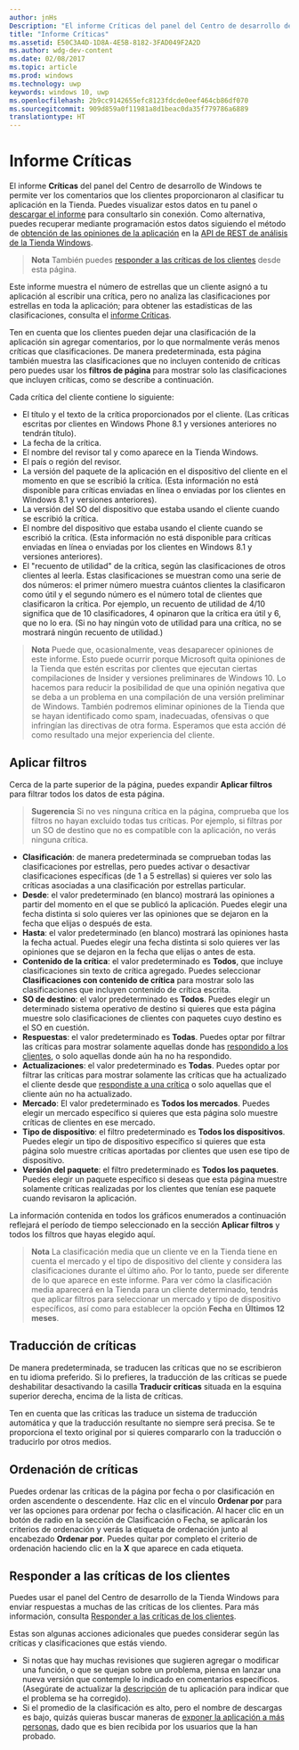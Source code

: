```yaml
---
author: jnHs
Description: "El informe Críticas del panel del Centro de desarrollo de Windows te permite ver los comentarios que los clientes proporcionaron al clasificar tu aplicación en la Tienda."
title: "Informe Críticas"
ms.assetid: E50C3A4D-1D8A-4E5B-8182-3FAD049F2A2D
ms.author: wdg-dev-content
ms.date: 02/08/2017
ms.topic: article
ms.prod: windows
ms.technology: uwp
keywords: windows 10, uwp
ms.openlocfilehash: 2b9cc9142655efc8123fdcde0eef464cb86df070
ms.sourcegitcommit: 909d859a0f11981a8d1beac0da35f779786a6889
translationtype: HT
---
```

# <a name="reviews-report"></a>Informe Críticas


El informe **Críticas** del panel del Centro de desarrollo de Windows te permite ver los comentarios que los clientes proporcionaron al clasificar tu aplicación en la Tienda. Puedes visualizar estos datos en tu panel o [descargar el informe](download-analytic-reports.md) para consultarlo sin conexión. Como alternativa, puedes recuperar mediante programación estos datos siguiendo el método de [obtención de las opiniones de la aplicación](../monetize/get-app-reviews.md) en la [API de REST de análisis de la Tienda Windows](../monetize/access-analytics-data-using-windows-store-services.md).

> **Nota** También puedes [responder a las críticas de los clientes](respond-to-customer-reviews.md) desde esta página.

Este informe muestra el número de estrellas que un cliente asignó a tu aplicación al escribir una crítica, pero no analiza las clasificaciones por estrellas en toda la aplicación; para obtener las estadísticas de las clasificaciones, consulta el [informe Críticas](ratings-report.md).

Ten en cuenta que los clientes pueden dejar una clasificación de la aplicación sin agregar comentarios, por lo que normalmente verás menos críticas que clasificaciones. De manera predeterminada, esta página también muestra las clasificaciones que no incluyen contenido de críticas pero puedes usar los **filtros de página** para mostrar solo las clasificaciones que incluyen críticas, como se describe a continuación.

Cada crítica del cliente contiene lo siguiente:

-   El título y el texto de la crítica proporcionados por el cliente. (Las críticas escritas por clientes en Windows Phone 8.1 y versiones anteriores no tendrán título).
-   La fecha de la crítica.
-   El nombre del revisor tal y como aparece en la Tienda Windows.
-   El país o región del revisor.
-   La versión del paquete de la aplicación en el dispositivo del cliente en el momento en que se escribió la crítica. (Esta información no está disponible para críticas enviadas en línea o enviadas por los clientes en Windows 8.1 y versiones anteriores).
-   La versión del SO del dispositivo que estaba usando el cliente cuando se escribió la crítica.
-   El nombre del dispositivo que estaba usando el cliente cuando se escribió la crítica. (Esta información no está disponible para críticas enviadas en línea o enviadas por los clientes en Windows 8.1 y versiones anteriores).
-   El "recuento de utilidad" de la crítica, según las clasificaciones de otros clientes al leerla. Estas clasificaciones se muestran como una serie de dos números: el primer número muestra cuántos clientes la clasificaron como útil y el segundo número es el número total de clientes que clasificaron la crítica. Por ejemplo, un recuento de utilidad de 4/10 significa que de 10 clasificadores, 4 opinaron que la crítica era útil y 6, que no lo era. (Si no hay ningún voto de utilidad para una crítica, no se mostrará ningún recuento de utilidad.)

> **Nota** Puede que, ocasionalmente, veas desaparecer opiniones de este informe. Esto puede ocurrir porque Microsoft quita opiniones de la Tienda que estén escritas por clientes que ejecutan ciertas compilaciones de Insider y versiones preliminares de Windows 10. Lo hacemos para reducir la posibilidad de que una opinión negativa que se deba a un problema en una compilación de una versión preliminar de Windows. También podremos eliminar opiniones de la Tienda que se hayan identificado como spam, inadecuadas, ofensivas o que infringían las directivas de otra forma. Esperamos que esta acción dé como resultado una mejor experiencia del cliente.

## <a name="apply-filters"></a>Aplicar filtros


Cerca de la parte superior de la página, puedes expandir **Aplicar filtros** para filtrar todos los datos de esta página.

>**Sugerencia** Si no ves ninguna crítica en la página, comprueba que los filtros no hayan excluido todas tus críticas. Por ejemplo, si filtras por un SO de destino que no es compatible con la aplicación, no verás ninguna crítica.

-   **Clasificación**: de manera predeterminada se comprueban todas las clasificaciones por estrellas, pero puedes activar o desactivar clasificaciones específicas (de 1 a 5 estrellas) si quieres ver solo las críticas asociadas a una clasificación por estrellas particular.
-   **Desde**: el valor predeterminado (en blanco) mostrará las opiniones a partir del momento en el que se publicó la aplicación. Puedes elegir una fecha distinta si solo quieres ver las opiniones que se dejaron en la fecha que elijas o después de esta.
-   **Hasta**: el valor predeterminado (en blanco) mostrará las opiniones hasta la fecha actual. Puedes elegir una fecha distinta si solo quieres ver las opiniones que se dejaron en la fecha que elijas o antes de esta.
-   **Contenido de la crítica**: el valor predeterminado es **Todos**, que incluye clasificaciones sin texto de crítica agregado. Puedes seleccionar **Clasificaciones con contenido de crítica** para mostrar solo las clasificaciones que incluyen contenido de crítica escrita.
-   **SO de destino**: el valor predeterminado es **Todos**. Puedes elegir un determinado sistema operativo de destino si quieres que esta página muestre solo clasificaciones de clientes con paquetes cuyo destino es el SO en cuestión.
-   **Respuestas**: el valor predeterminado es **Todas**. Puedes optar por filtrar las críticas para mostrar solamente aquellas donde has [respondido a los clientes](respond-to-customer-reviews.md), o solo aquellas donde aún ha no ha respondido.
-   **Actualizaciones**: el valor predeterminado es **Todas**. Puedes optar por filtrar las críticas para mostrar solamente las críticas que ha actualizado el cliente desde que [respondiste a una crítica](respond-to-customer-reviews.md) o solo aquellas que el cliente aún no ha actualizado.
-   **Mercado**: El valor predeterminado es **Todos los mercados**. Puedes elegir un mercado específico si quieres que esta página solo muestre críticas de clientes en ese mercado.
-   **Tipo de dispositivo**: el filtro predeterminado es **Todos los dispositivos**. Puedes elegir un tipo de dispositivo específico si quieres que esta página solo muestre críticas aportadas por clientes que usen ese tipo de dispositivo.
-   **Versión del paquete**: el filtro predeterminado es **Todos los paquetes**. Puedes elegir un paquete específico si deseas que esta página muestre solamente críticas realizadas por los clientes que tenían ese paquete cuando revisaron la aplicación.

La información contenida en todos los gráficos enumerados a continuación reflejará el período de tiempo seleccionado en la sección **Aplicar filtros** y todos los filtros que hayas elegido aquí.

> **Nota** La clasificación media que un cliente ve en la Tienda tiene en cuenta el mercado y el tipo de dispositivo del cliente y considera las clasificaciones durante el último año. Por lo tanto, puede ser diferente de lo que aparece en este informe. Para ver cómo la clasificación media aparecerá en la Tienda para un cliente determinado, tendrás que aplicar filtros para seleccionar un mercado y tipo de dispositivo específicos, así como para establecer la opción **Fecha** en **Últimos 12 meses**.

## <a name="translating-reviews"></a>Traducción de críticas


De manera predeterminada, se traducen las críticas que no se escribieron en tu idioma preferido. Si lo prefieres, la traducción de las críticas se puede deshabilitar desactivando la casilla **Traducir críticas** situada en la esquina superior derecha, encima de la lista de críticas.

Ten en cuenta que las críticas las traduce un sistema de traducción automática y que la traducción resultante no siempre será precisa. Se te proporciona el texto original por si quieres compararlo con la traducción o traducirlo por otros medios.

## <a name="sorting-reviews"></a>Ordenación de críticas


Puedes ordenar las críticas de la página por fecha o por clasificación en orden ascendente o descendente. Haz clic en el vínculo **Ordenar por** para ver las opciones para ordenar por fecha o clasificación. Al hacer clic en un botón de radio en la sección de Clasificación o Fecha, se aplicarán los criterios de ordenación y verás la etiqueta de ordenación junto al encabezado **Ordenar por**. Puedes quitar por completo el criterio de ordenación haciendo clic en la **X** que aparece en cada etiqueta.

## <a name="responding-to-customer-reviews"></a>Responder a las críticas de los clientes

Puedes usar el panel del Centro de desarrollo de la Tienda Windows para enviar respuestas a muchas de las críticas de los clientes. Para más información, consulta [Responder a las críticas de los clientes](respond-to-customer-reviews.md).

Estas son algunas acciones adicionales que puedes considerar según las críticas y clasificaciones que estás viendo.

-   Si notas que hay muchas revisiones que sugieren agregar o modificar una función, o que se quejan sobre un problema, piensa en lanzar una nueva versión que contemple lo indicado en comentarios específicos. (Asegúrate de actualizar la [descripción](create-app-descriptions.md) de tu aplicación para indicar que el problema se ha corregido).
-   Si el promedio de la clasificación es alto, pero el nombre de descargas es bajo, quizás quieras buscar maneras de [exponer la aplicación a más personas](app-promotion-and-customer-engagement.md), dado que es bien recibida por los usuarios que la han probado.


 

 

 
